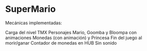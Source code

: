 # SuperMario
Mecánicas implementadas:

Carga del nivel TMX
Personajes Mario, Goomba y Bloompa con animaciones
Monedas (con animación) y Princesa
Fin del juego al morir/ganar
Contador de monedas en HUB
Sin sonido

